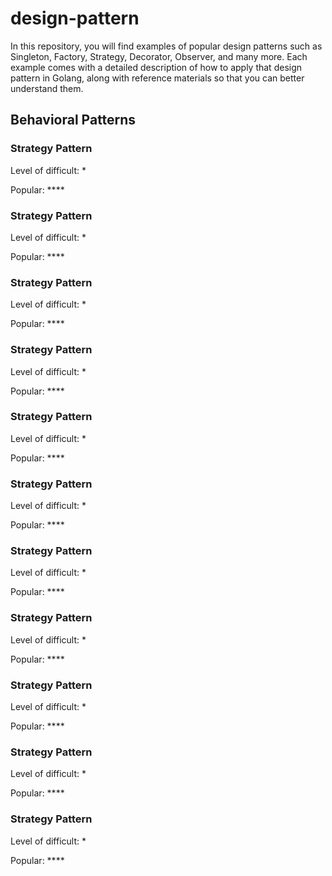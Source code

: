 # design-pattern
In this repository, you will find examples of popular design patterns such as Singleton, Factory, Strategy, Decorator, Observer, and many more. Each example comes with a detailed description of how to apply that design pattern in Golang, along with reference materials so that you can better understand them.

<h2> Behavioral Patterns </h2>

<h3> Strategy Pattern </h3>
<p> Level of difficult: * </p>
<p> Popular: **** </p>

<h3> Strategy Pattern </h3>
<p> Level of difficult: * </p>
<p> Popular: **** </p>

<h3> Strategy Pattern </h3>
<p> Level of difficult: * </p>
<p> Popular: **** </p>

<h3> Strategy Pattern </h3>
<p> Level of difficult: * </p>
<p> Popular: **** </p>

<h3> Strategy Pattern </h3>
<p> Level of difficult: * </p>
<p> Popular: **** </p>

<h3> Strategy Pattern </h3>
<p> Level of difficult: * </p>
<p> Popular: **** </p>

<h3> Strategy Pattern </h3>
<p> Level of difficult: * </p>
<p> Popular: **** </p>

<h3> Strategy Pattern </h3>
<p> Level of difficult: * </p>
<p> Popular: **** </p>

<h3> Strategy Pattern </h3>
<p> Level of difficult: * </p>
<p> Popular: **** </p>

<h3> Strategy Pattern </h3>
<p> Level of difficult: * </p>
<p> Popular: **** </p>

<h3> Strategy Pattern </h3>
<p> Level of difficult: * </p>
<p> Popular: **** </p>